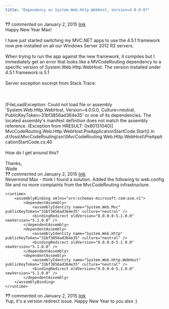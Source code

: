 ```yaml
---
title: "Dependency on System.Web.Http.WebHost, Version=4.0.0.0?"
---
```

<div id="post1338575" class="discussion-comment op">
   <div class="discussion-header"><b>??</b> commented on 
      <time datetime="2015-01-02T09:57:25.353-08:00" title="2015-01-02T09:57:25.353-08:00">January 2, 2015</time> <a href="#1338575" class="post-link">link</a></div>
   <div class="discussion-message">Happy New Year Max! <br />
<br />
I have just started switching my MVC.NET apps to use the 4.5.1 framework now pre-installed on all our Windows Server 2012 R2 servers. <br />
<br />
When trying to run the app against the new framework, it compiles but I immediately get an error that looks like a MVCodeRouting dependency to a specific version of System.Web.Http.WebHost. The version installed under 4.5.1 framework is 5.1<br />
<br />
Server exception excerpt from Stack Trace:<br />
<br />
<br />
<br />
[FileLoadException: Could not load file or assembly 'System.Web.Http.WebHost, Version=4.0.0.0, Culture=neutral, PublicKeyToken=31bf3856ad364e35' or one of its dependencies. The located assembly's manifest definition does not match the assembly reference. (Exception from HRESULT: 0x80131040)]<br />
   MvcCodeRouting.Web.Http.WebHost.PreApplicationStartCode.Start() in d:\foss\MvcCodeRouting\src\MvcCodeRouting.Web.Http.WebHost\PreApplicationStartCode.cs:40<br />
<br />
How do I get around this?<br />
<br />
Thanks,<br />
Wade<br />
</div>
</div>
<div id="post1338583" class="discussion-comment marked-as-answer">
   <div class="discussion-header"><b>??</b> commented on 
      <time datetime="2015-01-02T10:13:04.693-08:00" title="2015-01-02T10:13:04.693-08:00">January 2, 2015</time> <a href="#1338583" class="post-link">link</a></div>
   <div class="discussion-message">Nevermind Max - think I found a solution. Added the following to web.config file and no more complaints from the MvcCodeRouting infrastructure.<br />
<pre><code>&lt;runtime&gt;
    &lt;assemblyBinding xmlns=&quot;urn:schemas-microsoft-com:asm.v1&quot;&gt;
        &lt;dependentAssembly&gt;
            &lt;assemblyIdentity name=&quot;System.Web.Mvc&quot; publicKeyToken=&quot;31bf3856ad364e35&quot; culture=&quot;neutral&quot; /&gt;
            &lt;bindingRedirect oldVersion=&quot;0.0.0.0-5.1.0.0&quot; newVersion=&quot;5.1.0.0&quot; /&gt;
        &lt;/dependentAssembly&gt;
        &lt;dependentAssembly&gt;
            &lt;assemblyIdentity name=&quot;System.Web.Http&quot; publicKeyToken=&quot;31bf3856ad364e35&quot; culture=&quot;neutral&quot; /&gt;
            &lt;bindingRedirect oldVersion=&quot;0.0.0.0-5.1.0.0&quot; newVersion=&quot;5.1.0.0&quot; /&gt;
        &lt;/dependentAssembly&gt;
        &lt;dependentAssembly&gt;
            &lt;assemblyIdentity name=&quot;System.Web.Http.WebHost&quot; publicKeyToken=&quot;31bf3856ad364e35&quot; culture=&quot;neutral&quot; /&gt;
            &lt;bindingRedirect oldVersion=&quot;0.0.0.0-5.1.0.0&quot; newVersion=&quot;5.1.0.0&quot; /&gt;
        &lt;/dependentAssembly&gt;
    &lt;/assemblyBinding&gt;
&lt;/runtime&gt;</code></pre>

</div>
</div>
<div id="post1338584" class="discussion-comment">
   <div class="discussion-header"><b>??</b> commented on 
      <time datetime="2015-01-02T10:15:56.327-08:00" title="2015-01-02T10:15:56.327-08:00">January 2, 2015</time> <a href="#1338584" class="post-link">link</a></div>
   <div class="discussion-message">Yup, it's a version redirect issue. Happy New Year to you also :)<br />
</div>
</div>